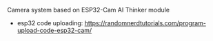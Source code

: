 Camera system based on ESP32-Cam AI Thinker module
- esp32 code uploading: https://randomnerdtutorials.com/program-upload-code-esp32-cam/
